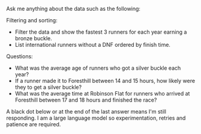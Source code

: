 <p style="font-size: 14px;">Ask me anything about the data such as the following:</p>
<p style="font-size: 14px;">Filtering and sorting:</p>
     <style>
     ul li {
       font-size: 14px; /* Or any other desired size */
     }
     </style>
     <ul>
       <li>Filter the data and show the fastest 3 runners for each year earning a bronze buckle.</li>
       <li>List international runners without a DNF ordered by finish time.</li>
     </ul>
     
<p style="font-size: 14px;">Questions:</p>
     <style>
     ul li {
       font-size: 14px; /* Or any other desired size */
     }
     </style>
     <ul>
       <li>What was the average age of runners who got a silver buckle each year?</li>
       <li>If a runner made it to Foresthill between 14 and 15 hours, how likely were they to get a silver buckle?</li>
       <li>What was the average time at Robinson Flat for runners who arrived at Foresthill between 17 and 18 hours and finished the race?</li>
    </ul>

<p style="font-size: 14px;">A black dot below or at the end of the last answer means I'm still responding. I am a large language model so experimentation, retries and patience are required.</p>
